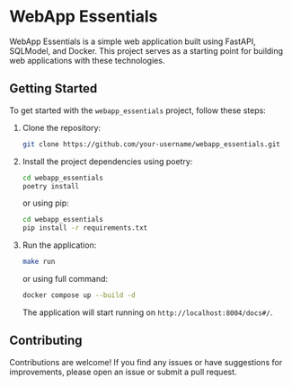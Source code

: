 # WebApp Essentials

WebApp Essentials is a simple web application built using FastAPI, SQLModel, and Docker. This project serves as a starting point for building web applications with these technologies.


## Getting Started

To get started with the `webapp_essentials` project, follow these steps:

1. Clone the repository:

    ```bash
    git clone https://github.com/your-username/webapp_essentials.git
    ```

2. Install the project dependencies using poetry:

    ```bash
    cd webapp_essentials
    poetry install
    ```

    or using pip:
    ```bash
    cd webapp_essentials
    pip install -r requirements.txt 

3. Run the application:

    ```bash
    make run
    ```
    or using full command:
    ```bash
    docker compose up --build -d
    ``` 

    The application will start running on `http://localhost:8004/docs#/`.

## Contributing

Contributions are welcome! If you find any issues or have suggestions for improvements, please open an issue or submit a pull request.
